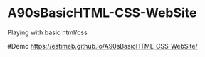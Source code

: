 # A90sBasicHTML-CSS-WebSite
Playing with basic html/css

#Demo
https://estimeb.github.io/A90sBasicHTML-CSS-WebSite/ 

